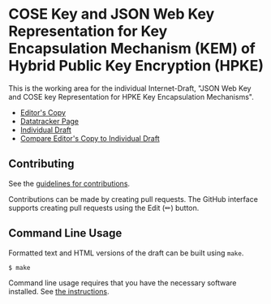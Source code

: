 # COSE Key and JSON Web Key Representation for Key Encapsulation Mechanism (KEM) of Hybrid Public Key Encryption (HPKE)

This is the working area for the individual Internet-Draft, "JSON Web Key and COSE key Representation for HPKE Key Encapsulation Mechanisms".

* [Editor's Copy](https://dajiaji.github.io/i-d-cose-key-jwk-hpke/#go.draft-ajitomi-cose-key-jwk-hpke.html)
* [Datatracker Page](https://datatracker.ietf.org/doc/draft-ajitomi-cose-key-jwk-hpke)
* [Individual Draft](https://datatracker.ietf.org/doc/html/draft-ajitomi-cose-key-jwk-hpke)
* [Compare Editor's Copy to Individual Draft](https://dajiaji.github.io/i-d-cose-key-jwk-hpke/#go.draft-ajitomi-cose-key-jwk-hpke.diff)


## Contributing

See the
[guidelines for contributions](https://github.com/dajiaji/i-d-cose-key-jwk-hpke/blob/main/CONTRIBUTING.md).

Contributions can be made by creating pull requests.
The GitHub interface supports creating pull requests using the Edit (✏) button.


## Command Line Usage

Formatted text and HTML versions of the draft can be built using `make`.

```sh
$ make
```

Command line usage requires that you have the necessary software installed.  See
[the instructions](https://github.com/martinthomson/i-d-template/blob/main/doc/SETUP.md).

